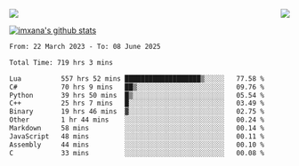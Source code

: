 <p>
  <a href="https://count.getloli.com/"><img src="https://count.getloli.com/get/@xana.readme?theme=moebooru-h"></a>
  <img src="https://weather-icon.journeyad.repl.co/@hangzhou?v=1" align="right">
</p>


<a href="https://github.com/imxana"><img align="center" src="https://github-readme-stats.vercel.app/api?username=imxana&show_icons=true&include_all_commits=true&hide_border=tru&custom_title=imxana%27s%20Github%20Stats" alt="imxana's github stats" /></a> 

<!--START_SECTION:waka-->

```txt
From: 22 March 2023 - To: 08 June 2025

Total Time: 719 hrs 3 mins

Lua          557 hrs 52 mins ███████████████████▒░░░░░   77.58 %
C#           70 hrs 9 mins   ██▒░░░░░░░░░░░░░░░░░░░░░░   09.76 %
Python       39 hrs 50 mins  █▒░░░░░░░░░░░░░░░░░░░░░░░   05.54 %
C++          25 hrs 7 mins   █░░░░░░░░░░░░░░░░░░░░░░░░   03.49 %
Binary       19 hrs 46 mins  ▓░░░░░░░░░░░░░░░░░░░░░░░░   02.75 %
Other        1 hr 44 mins    ░░░░░░░░░░░░░░░░░░░░░░░░░   00.24 %
Markdown     58 mins         ░░░░░░░░░░░░░░░░░░░░░░░░░   00.14 %
JavaScript   48 mins         ░░░░░░░░░░░░░░░░░░░░░░░░░   00.11 %
Assembly     44 mins         ░░░░░░░░░░░░░░░░░░░░░░░░░   00.10 %
C            33 mins         ░░░░░░░░░░░░░░░░░░░░░░░░░   00.08 %
```

<!--END_SECTION:waka-->
